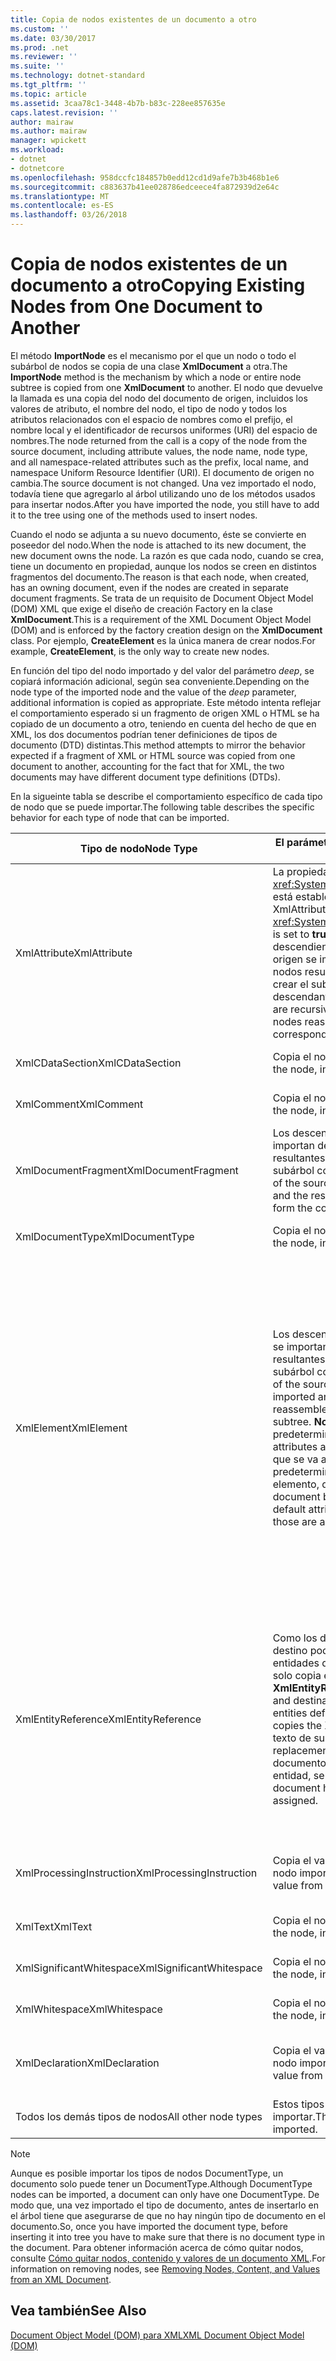 ```yaml
---
title: Copia de nodos existentes de un documento a otro
ms.custom: ''
ms.date: 03/30/2017
ms.prod: .net
ms.reviewer: ''
ms.suite: ''
ms.technology: dotnet-standard
ms.tgt_pltfrm: ''
ms.topic: article
ms.assetid: 3caa78c1-3448-4b7b-b83c-228ee857635e
caps.latest.revision: ''
author: mairaw
ms.author: mairaw
manager: wpickett
ms.workload:
- dotnet
- dotnetcore
ms.openlocfilehash: 958dccfc184857b0edd12cd1d9afe7b3b468b1e6
ms.sourcegitcommit: c883637b41ee028786edceece4fa872939d2e64c
ms.translationtype: MT
ms.contentlocale: es-ES
ms.lasthandoff: 03/26/2018
---
```

# <a name="copying-existing-nodes-from-one-document-to-another"></a><span data-ttu-id="d406a-102">Copia de nodos existentes de un documento a otro</span><span class="sxs-lookup"><span data-stu-id="d406a-102">Copying Existing Nodes from One Document to Another</span></span>
<span data-ttu-id="d406a-103">El método **ImportNode** es el mecanismo por el que un nodo o todo el subárbol de nodos se copia de una clase **XmlDocument** a otra.</span><span class="sxs-lookup"><span data-stu-id="d406a-103">The **ImportNode** method is the mechanism by which a node or entire node subtree is copied from one **XmlDocument** to another.</span></span> <span data-ttu-id="d406a-104">El nodo que devuelve la llamada es una copia del nodo del documento de origen, incluidos los valores de atributo, el nombre del nodo, el tipo de nodo y todos los atributos relacionados con el espacio de nombres como el prefijo, el nombre local y el identificador de recursos uniformes (URI) del espacio de nombres.</span><span class="sxs-lookup"><span data-stu-id="d406a-104">The node returned from the call is a copy of the node from the source document, including attribute values, the node name, node type, and all namespace-related attributes such as the prefix, local name, and namespace Uniform Resource Identifier (URI).</span></span> <span data-ttu-id="d406a-105">El documento de origen no cambia.</span><span class="sxs-lookup"><span data-stu-id="d406a-105">The source document is not changed.</span></span> <span data-ttu-id="d406a-106">Una vez importado el nodo, todavía tiene que agregarlo al árbol utilizando uno de los métodos usados para insertar nodos.</span><span class="sxs-lookup"><span data-stu-id="d406a-106">After you have imported the node, you still have to add it to the tree using one of the methods used to insert nodes.</span></span>  
  
 <span data-ttu-id="d406a-107">Cuando el nodo se adjunta a su nuevo documento, éste se convierte en poseedor del nodo.</span><span class="sxs-lookup"><span data-stu-id="d406a-107">When the node is attached to its new document, the new document owns the node.</span></span> <span data-ttu-id="d406a-108">La razón es que cada nodo, cuando se crea, tiene un documento en propiedad, aunque los nodos se creen en distintos fragmentos del documento.</span><span class="sxs-lookup"><span data-stu-id="d406a-108">The reason is that each node, when created, has an owning document, even if the nodes are created in separate document fragments.</span></span> <span data-ttu-id="d406a-109">Se trata de un requisito de Document Object Model (DOM) XML que exige el diseño de creación Factory en la clase **XmlDocument**.</span><span class="sxs-lookup"><span data-stu-id="d406a-109">This is a requirement of the XML Document Object Model (DOM) and is enforced by the factory creation design on the **XmlDocument** class.</span></span> <span data-ttu-id="d406a-110">Por ejemplo, **CreateElement** es la única manera de crear nodos.</span><span class="sxs-lookup"><span data-stu-id="d406a-110">For example, **CreateElement**, is the only way to create new nodes.</span></span>  
  
 <span data-ttu-id="d406a-111">En función del tipo del nodo importado y del valor del parámetro *deep*, se copiará información adicional, según sea conveniente.</span><span class="sxs-lookup"><span data-stu-id="d406a-111">Depending on the node type of the imported node and the value of the *deep* parameter, additional information is copied as appropriate.</span></span> <span data-ttu-id="d406a-112">Este método intenta reflejar el comportamiento esperado si un fragmento de origen XML o HTML se ha copiado de un documento a otro, teniendo en cuenta del hecho de que en XML, los dos documentos podrían tener definiciones de tipos de documento (DTD) distintas.</span><span class="sxs-lookup"><span data-stu-id="d406a-112">This method attempts to mirror the behavior expected if a fragment of XML or HTML source was copied from one document to another, accounting for the fact that for XML, the two documents may have different document type definitions (DTDs).</span></span>  
  
 <span data-ttu-id="d406a-113">En la sigueinte tabla se describe el comportamiento específico de cada tipo de nodo que se puede importar.</span><span class="sxs-lookup"><span data-stu-id="d406a-113">The following table describes the specific behavior for each type of node that can be imported.</span></span>  
  
|<span data-ttu-id="d406a-114">Tipo de nodo</span><span class="sxs-lookup"><span data-stu-id="d406a-114">Node Type</span></span>|<span data-ttu-id="d406a-115">El parámetro *deep* es true</span><span class="sxs-lookup"><span data-stu-id="d406a-115">*deep* parameter is true</span></span>|<span data-ttu-id="d406a-116">El parámetro *deep* es false</span><span class="sxs-lookup"><span data-stu-id="d406a-116">*deep* parameter is false</span></span>|  
|---------------|------------------------------|-------------------------------|  
|<span data-ttu-id="d406a-117">XmlAttribute</span><span class="sxs-lookup"><span data-stu-id="d406a-117">XmlAttribute</span></span>|<span data-ttu-id="d406a-118">La propiedad <xref:System.Xml.XmlAttribute.Specified%2A> está establecida en **true** en el nodo XmlAttribute.</span><span class="sxs-lookup"><span data-stu-id="d406a-118">The <xref:System.Xml.XmlAttribute.Specified%2A> is set to **true** on the XmlAttribute.</span></span> <span data-ttu-id="d406a-119">Los descendientes del nodo **XmlAttribute** de origen se importan de forma recursiva y los nodos resultantes se reensamblan para crear el subárbol correspondiente.</span><span class="sxs-lookup"><span data-stu-id="d406a-119">The descendants of the source **XmlAttribute** are recursively imported and the resulting nodes reassembled to form the corresponding subtree.</span></span>|<span data-ttu-id="d406a-120">El parámetro *deep* no se aplica a los nodos **XmlAttribute**, dado que siempre incluyen sus nodos secundarios cuando se importan.</span><span class="sxs-lookup"><span data-stu-id="d406a-120">The *deep* parameter does not apply to **XmlAttribute** nodes, because they always carry their child nodes with them when imported.</span></span>|  
|<span data-ttu-id="d406a-121">XmlCDataSection</span><span class="sxs-lookup"><span data-stu-id="d406a-121">XmlCDataSection</span></span>|<span data-ttu-id="d406a-122">Copia el nodo, junto con sus datos.</span><span class="sxs-lookup"><span data-stu-id="d406a-122">Copies the node, including its data.</span></span>|<span data-ttu-id="d406a-123">Copia el nodo, junto con sus datos.</span><span class="sxs-lookup"><span data-stu-id="d406a-123">Copies the node, including its data.</span></span>|  
|<span data-ttu-id="d406a-124">XmlComment</span><span class="sxs-lookup"><span data-stu-id="d406a-124">XmlComment</span></span>|<span data-ttu-id="d406a-125">Copia el nodo, junto con sus datos.</span><span class="sxs-lookup"><span data-stu-id="d406a-125">Copies the node, including its data.</span></span>|<span data-ttu-id="d406a-126">Copia el nodo, junto con sus datos.</span><span class="sxs-lookup"><span data-stu-id="d406a-126">Copies the node, including its data.</span></span>|  
|<span data-ttu-id="d406a-127">XmlDocumentFragment</span><span class="sxs-lookup"><span data-stu-id="d406a-127">XmlDocumentFragment</span></span>|<span data-ttu-id="d406a-128">Los descendientes del nodo de origen se importan de forma recursiva y los nodos resultantes se reensamblan para crear el subárbol correspondiente.</span><span class="sxs-lookup"><span data-stu-id="d406a-128">The descendants of the source node are recursively imported and the resulting nodes reassembled to form the corresponding subtree.</span></span>|<span data-ttu-id="d406a-129">Se crea una clase **XmlDocumentFragment** vacía.</span><span class="sxs-lookup"><span data-stu-id="d406a-129">An empty **XmlDocumentFragment** is created.</span></span>|  
|<span data-ttu-id="d406a-130">XmlDocumentType</span><span class="sxs-lookup"><span data-stu-id="d406a-130">XmlDocumentType</span></span>|<span data-ttu-id="d406a-131">Copia el nodo, junto con sus datos.\*</span><span class="sxs-lookup"><span data-stu-id="d406a-131">Copies the node, including its data.\*</span></span>|<span data-ttu-id="d406a-132">Copia el nodo, junto con sus datos.\*</span><span class="sxs-lookup"><span data-stu-id="d406a-132">Copies the node, including its data.\*</span></span>|  
|<span data-ttu-id="d406a-133">XmlElement</span><span class="sxs-lookup"><span data-stu-id="d406a-133">XmlElement</span></span>|<span data-ttu-id="d406a-134">Los descendientes del elemento de origen se importan de forma recursiva y los nodos resultantes se reensamblan para crear el subárbol correspondiente.</span><span class="sxs-lookup"><span data-stu-id="d406a-134">The descendants of the source element are recursively imported and the resulting nodes reassembled to form the corresponding subtree.</span></span> <span data-ttu-id="d406a-135">**Nota:** Los atributos predeterminados no se copian.</span><span class="sxs-lookup"><span data-stu-id="d406a-135">**Note:**  Default attributes are not copied.</span></span> <span data-ttu-id="d406a-136">Si el documento que se va a importar define atributos predeterminados para este nombre de elemento, dichos atributos se asignan.</span><span class="sxs-lookup"><span data-stu-id="d406a-136">If the document being imported into defines default attributes for this element name, those are assigned.</span></span>|<span data-ttu-id="d406a-137">Los nodos del atributo especificado del elemento de origen se importan y los nodos **XmlAttribute** se adjuntan al nuevo elemento.</span><span class="sxs-lookup"><span data-stu-id="d406a-137">Specified attribute nodes of the source element are imported, and the generated **XmlAttribute** nodes are attached to the new element.</span></span> <span data-ttu-id="d406a-138">Los nodos descendientes no se copian.</span><span class="sxs-lookup"><span data-stu-id="d406a-138">The descendant nodes are not copied.</span></span> <span data-ttu-id="d406a-139">**Nota:** Los atributos predeterminados no se copian.</span><span class="sxs-lookup"><span data-stu-id="d406a-139">**Note:**  Default attributes are not copied.</span></span> <span data-ttu-id="d406a-140">Si el documento que se va a importar define atributos predeterminados para este nombre de elemento, dichos atributos se asignan.</span><span class="sxs-lookup"><span data-stu-id="d406a-140">If the document being imported into defines default attributes for this element name, those are assigned.</span></span>|  
|<span data-ttu-id="d406a-141">XmlEntityReference</span><span class="sxs-lookup"><span data-stu-id="d406a-141">XmlEntityReference</span></span>|<span data-ttu-id="d406a-142">Como los documentos de origen y de destino podrían tener definidas las entidades de forma diferente, este método solo copia el nodo **XmlEntityReference**.</span><span class="sxs-lookup"><span data-stu-id="d406a-142">Because the source and destination documents could have the entities defined differently, this method only copies the **XmlEntityReference** node.</span></span> <span data-ttu-id="d406a-143">El texto de sustitución no se incluye.</span><span class="sxs-lookup"><span data-stu-id="d406a-143">The replacement text is not included.</span></span> <span data-ttu-id="d406a-144">Si el documento de destino tiene definida la entidad, se asigna su valor.</span><span class="sxs-lookup"><span data-stu-id="d406a-144">If the destination document has the entity defined, its value is assigned.</span></span>|<span data-ttu-id="d406a-145">Como los documentos de origen y de destino podrían tener definidas las entidades de forma diferente, este método solo copia el nodo **XmlEntityReference**.</span><span class="sxs-lookup"><span data-stu-id="d406a-145">Because the source and destination documents could have the entities defined differently, this method only copies the **XmlEntityReference** node.</span></span> <span data-ttu-id="d406a-146">El texto de sustitución no se incluye.</span><span class="sxs-lookup"><span data-stu-id="d406a-146">The replacement text is not included.</span></span> <span data-ttu-id="d406a-147">Si el documento de destino tiene definida la entidad, se asigna su valor.</span><span class="sxs-lookup"><span data-stu-id="d406a-147">If the destination document has the entity defined, its value is assigned.</span></span>|  
|<span data-ttu-id="d406a-148">XmlProcessingInstruction</span><span class="sxs-lookup"><span data-stu-id="d406a-148">XmlProcessingInstruction</span></span>|<span data-ttu-id="d406a-149">Copia el valor de destino y de datos del nodo importado.</span><span class="sxs-lookup"><span data-stu-id="d406a-149">Copies the target and data value from the imported node.</span></span>|<span data-ttu-id="d406a-150">Copia el valor de destino y de datos del nodo importado.</span><span class="sxs-lookup"><span data-stu-id="d406a-150">Copies the target and data value from the imported node.</span></span>|  
|<span data-ttu-id="d406a-151">XmlText</span><span class="sxs-lookup"><span data-stu-id="d406a-151">XmlText</span></span>|<span data-ttu-id="d406a-152">Copia el nodo, junto con sus datos.</span><span class="sxs-lookup"><span data-stu-id="d406a-152">Copies the node, including its data.</span></span>|<span data-ttu-id="d406a-153">Copia el nodo, junto con sus datos.</span><span class="sxs-lookup"><span data-stu-id="d406a-153">Copies the node, including its data.</span></span>|  
|<span data-ttu-id="d406a-154">XmlSignificantWhitespace</span><span class="sxs-lookup"><span data-stu-id="d406a-154">XmlSignificantWhitespace</span></span>|<span data-ttu-id="d406a-155">Copia el nodo, junto con sus datos.</span><span class="sxs-lookup"><span data-stu-id="d406a-155">Copies the node, including its data.</span></span>|<span data-ttu-id="d406a-156">Copia el nodo, junto con sus datos.</span><span class="sxs-lookup"><span data-stu-id="d406a-156">Copies the node, including its data.</span></span>|  
|<span data-ttu-id="d406a-157">XmlWhitespace</span><span class="sxs-lookup"><span data-stu-id="d406a-157">XmlWhitespace</span></span>|<span data-ttu-id="d406a-158">Copia el nodo, junto con sus datos.</span><span class="sxs-lookup"><span data-stu-id="d406a-158">Copies the node, including its data.</span></span>|<span data-ttu-id="d406a-159">Copia el nodo, junto con sus datos.</span><span class="sxs-lookup"><span data-stu-id="d406a-159">Copies the node, including its data.</span></span>|  
|<span data-ttu-id="d406a-160">XmlDeclaration</span><span class="sxs-lookup"><span data-stu-id="d406a-160">XmlDeclaration</span></span>|<span data-ttu-id="d406a-161">Copia el valor de destino y de datos del nodo importado.</span><span class="sxs-lookup"><span data-stu-id="d406a-161">Copies the target and data value from the imported node.</span></span>|<span data-ttu-id="d406a-162">Copia el valor de destino y de datos del nodo importado.</span><span class="sxs-lookup"><span data-stu-id="d406a-162">Copies the target and data value from the imported node.</span></span>|  
|<span data-ttu-id="d406a-163">Todos los demás tipos de nodos</span><span class="sxs-lookup"><span data-stu-id="d406a-163">All other node types</span></span>|<span data-ttu-id="d406a-164">Estos tipos de nodos no se pueden importar.</span><span class="sxs-lookup"><span data-stu-id="d406a-164">These node types cannot be imported.</span></span>|<span data-ttu-id="d406a-165">Estos tipos de nodos no se pueden importar.</span><span class="sxs-lookup"><span data-stu-id="d406a-165">These node types cannot be imported.</span></span>|  
  
> [!NOTE]
>  <span data-ttu-id="d406a-166">Aunque es posible importar los tipos de nodos DocumentType, un documento solo puede tener un DocumentType.</span><span class="sxs-lookup"><span data-stu-id="d406a-166">Although DocumentType nodes can be imported, a document can only have one DocumentType.</span></span> <span data-ttu-id="d406a-167">De modo que, una vez importado el tipo de documento, antes de insertarlo en el árbol tiene que asegurarse de que no hay ningún tipo de documento en el documento.</span><span class="sxs-lookup"><span data-stu-id="d406a-167">So, once you have imported the document type, before inserting it into tree you have to make sure that there is no document type in the document.</span></span> <span data-ttu-id="d406a-168">Para obtener información acerca de cómo quitar nodos, consulte [Cómo quitar nodos, contenido y valores de un documento XML](../../../../docs/standard/data/xml/removing-nodes-content-and-values-from-an-xml-document.md).</span><span class="sxs-lookup"><span data-stu-id="d406a-168">For information on removing nodes, see [Removing Nodes, Content, and Values from an XML Document](../../../../docs/standard/data/xml/removing-nodes-content-and-values-from-an-xml-document.md).</span></span>  
  
## <a name="see-also"></a><span data-ttu-id="d406a-169">Vea también</span><span class="sxs-lookup"><span data-stu-id="d406a-169">See Also</span></span>  
 [<span data-ttu-id="d406a-170">Document Object Model (DOM) para XML</span><span class="sxs-lookup"><span data-stu-id="d406a-170">XML Document Object Model (DOM)</span></span>](../../../../docs/standard/data/xml/xml-document-object-model-dom.md)
